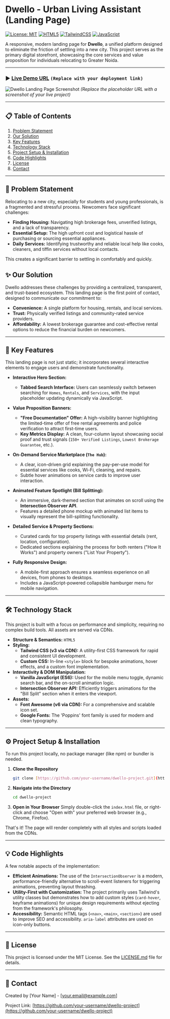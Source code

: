 # Dwello - Urban Living Assistant (Landing Page)

[![License: MIT](https://img.shields.io/badge/License-MIT-blue.svg)](https://opensource.org/licenses/MIT)
[![HTML5](https://img.shields.io/badge/HTML5-%23E34F26.svg?style=for-the-badge&logo=html5&logoColor=white)](https://developer.mozilla.org/en-US/docs/Web/HTML)
[![TailwindCSS](https://img.shields.io/badge/Tailwind_CSS-%2338B2AC.svg?style=for-the-badge&logo=tailwind-css&logoColor=white)](https://tailwindcss.com/)
[![JavaScript](https://img.shields.io/badge/JavaScript-%23323330.svg?style=for-the-badge&logo=javascript&logoColor=%23F7DF1E)](https://developer.mozilla.org/en-US/docs/Web/JavaScript)

A responsive, modern landing page for **Dwello**, a unified platform designed to eliminate the friction of settling into a new city. This project serves as the primary digital storefront, showcasing the core services and value proposition for individuals relocating to Greater Noida.

---

### ▶️ [Live Demo URL](https://your-username.github.io/dwello-project/) `(Replace with your deployment link)`

![Dwello Landing Page Screenshot](https://via.placeholder.com/1200x600.png?text=Dwello+Website+Screenshot)
*(Replace the placeholder URL with a screenshot of your live project)*

---

## 📋 Table of Contents

1.  [Problem Statement](#-problem-statement)
2.  [Our Solution](#-our-solution)
3.  [Key Features](#-key-features)
4.  [Technology Stack](#-technology-stack)
5.  [Project Setup & Installation](#-project-setup--installation)
6.  [Code Highlights](#-code-highlights)
7.  [License](#-license)
8.  [Contact](#-contact)

---

## 🎯 Problem Statement

Relocating to a new city, especially for students and young professionals, is a fragmented and stressful process. Newcomers face significant challenges:
* **Finding Housing:** Navigating high brokerage fees, unverified listings, and a lack of transparency.
* **Essential Setup:** The high upfront cost and logistical hassle of purchasing or sourcing essential appliances.
* **Daily Services:** Identifying trustworthy and reliable local help like cooks, cleaners, and tiffin services without local contacts.

This creates a significant barrier to settling in comfortably and quickly.

## ✨ Our Solution

Dwello addresses these challenges by providing a centralized, transparent, and trust-based ecosystem. This landing page is the first point of contact, designed to communicate our commitment to:

* **Convenience:** A single platform for housing, rentals, and local services.
* **Trust:** Physically verified listings and community-rated service providers.
* **Affordability:** A lowest brokerage guarantee and cost-effective rental options to reduce the financial burden on newcomers.

---

## 🚀 Key Features

This landing page is not just static; it incorporates several interactive elements to engage users and demonstrate functionality.

* **Interactive Hero Section:**
    * **Tabbed Search Interface:** Users can seamlessly switch between searching for `Homes`, `Rentals`, and `Services`, with the input placeholder updating dynamically via JavaScript.

* **Value Proposition Banners:**
    * **"Free Documentation" Offer:** A high-visibility banner highlighting the limited-time offer of free rental agreements and police verification to attract first-time users.
    * **Key Metrics Display:** A clean, four-column layout showcasing social proof and trust signals (`150+ Verified Listings`, `Lowest Brokerage Guarantee`, etc.).

* **On-Demand Service Marketplace (`The Hub`):**
    * A clear, icon-driven grid explaining the pay-per-use model for essential services like cooks, Wi-Fi, cleaning, and repairs.
    * Subtle hover animations on service cards to improve user interaction.

* **Animated Feature Spotlight (Bill Splitting):**
    * An immersive, dark-themed section that animates on scroll using the **Intersection Observer API**.
    * Features a detailed phone mockup with animated list items to visually represent the bill-splitting functionality.

* **Detailed Service & Property Sections:**
    * Curated cards for top property listings with essential details (rent, location, configuration).
    * Dedicated sections explaining the process for both renters ("How It Works") and property owners ("List Your Property").

* **Fully Responsive Design:**
    * A mobile-first approach ensures a seamless experience on all devices, from phones to desktops.
    * Includes a JavaScript-powered collapsible hamburger menu for mobile navigation.

---

## 🛠️ Technology Stack

This project is built with a focus on performance and simplicity, requiring no complex build tools. All assets are served via CDNs.

* **Structure & Semantics:** `HTML5`
* **Styling:**
    * **Tailwind CSS (v3 via CDN):** A utility-first CSS framework for rapid and consistent UI development.
    * **Custom CSS:** In-line `<style>` block for bespoke animations, hover effects, and a custom font implementation.
* **Interactivity & DOM Manipulation:**
    * **Vanilla JavaScript (ES6):** Used for the mobile menu toggle, dynamic search bar, and the on-scroll animation logic.
    * **Intersection Observer API:** Efficiently triggers animations for the "Bill Split" section when it enters the viewport.
* **Assets:**
    * **Font Awesome (v6 via CDN):** For a comprehensive and scalable icon set.
    * **Google Fonts:** The 'Poppins' font family is used for modern and clean typography.

---

## ⚙️ Project Setup & Installation

To run this project locally, no package manager (like npm) or bundler is needed.

1.  **Clone the Repository**
    ```sh
    git clone [https://github.com/your-username/dwello-project.git](https://github.com/your-username/dwello-project.git)
    ```

2.  **Navigate into the Directory**
    ```sh
    cd dwello-project
    ```

3.  **Open in Your Browser**
    Simply double-click the `index.html` file, or right-click and choose "Open with" your preferred web browser (e.g., Chrome, Firefox).

That's it! The page will render completely with all styles and scripts loaded from the CDNs.

---

## 💡 Code Highlights

A few notable aspects of the implementation:

* **Efficient Animations:** The use of the `IntersectionObserver` is a modern, performance-friendly alternative to scroll-event listeners for triggering animations, preventing layout thrashing.
* **Utility-First with Customization:** The project primarily uses Tailwind's utility classes but demonstrates how to add custom styles (`card-hover`, keyframe animations) for unique design requirements without ejecting from the framework's philosophy.
* **Accessibility:** Semantic HTML tags (`<nav>`, `<main>`, `<section>`) are used to improve SEO and accessibility. `aria-label` attributes are used on icon-only buttons.

---

## 📄 License

This project is licensed under the MIT License. See the [LICENSE.md](LICENSE.md) file for details.

---

## 📧 Contact

Created by [Your Name] - [your.email@example.com]

Project Link: [https://github.com/your-username/dwello-project](https://github.com/your-username/dwello-project)
